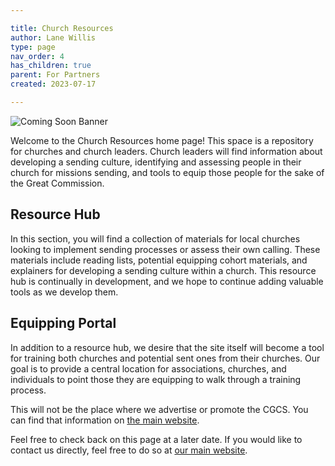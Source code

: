 ```yaml
---

title: Church Resources
author: Lane Willis
type: page
nav_order: 4
has_children: true
parent: For Partners
created: 2023-07-17

---
```


![Coming Soon Banner](https://i.imgur.com/pxK8WAn.png)


Welcome to the Church Resources home page! This space is a repository for churches and church leaders. Church leaders will find information about developing a sending culture, identifying and assessing people in their church for missions sending, and tools to equip those people for the sake of the Great Commission.

## Resource Hub
In this section, you will find a collection of materials for local churches looking to implement sending processes or assess their own calling. These materials include reading lists, potential equipping cohort materials, and explainers for developing a sending culture within a church. This resource hub is continually in development, and we hope to continue adding valuable tools as we develop them.

## Equipping Portal
In addition to a resource hub, we desire that the site itself will become a tool for training both churches and potential sent ones from their churches. Our goal is to provide a central location for associations, churches, and individuals to point those they are equipping to walk through a training process.

This will not be the place where we advertise or promote the CGCS. You can find that information on [the main website](https://thecgcs.org/trips).

Feel free to check back on this page at a later date. If you would like to contact us directly, feel free to do so at [our main website](https://thecgcs.org/contact/).

